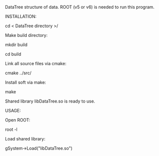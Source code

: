 
DataTree structure of data. ROOT (v5 or v6) is needed to run this program.

INSTALLATION:

cd < DataTree directory >/

Make build directory:

mkdir build

cd build

Link all source files via cmake:

cmake ../src/

Install soft via make:

make

Shared library libDataTree.so is ready to use.

USAGE:

Open ROOT:

root -l

Load shared library:

gSystem->Load("libDataTree.so")

